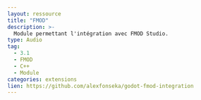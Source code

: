 ```yaml
---
layout: ressource
title: "FMOD"
description: >-
  Module permettant l'intégration avec FMOD Studio.
type: Audio
tag:
  - 3.1
  - FMOD
  - C++
  - Module
categories: extensions
lien: https://github.com/alexfonseka/godot-fmod-integration
---
```

